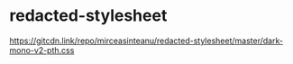 # redacted-stylesheet
https://gitcdn.link/repo/mirceasinteanu/redacted-stylesheet/master/dark-mono-v2-pth.css
